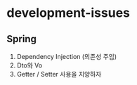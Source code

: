 # development-issues


## Spring

1. Dependency Injection (의존성 주입)
2. Dto와 Vo
3. Getter / Setter 사용을 지양하자
